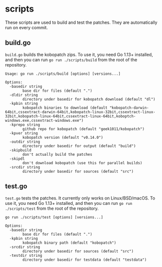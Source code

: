 # scripts
These scripts are used to build and test the patches. They are automatically run on every commit.

## build.go
`build.go` builds the kobopatch zips. To use it, you need Go 1.13+ installed, and then you can run `go run ./scripts/build` from the root of the repository.

```
Usage: go run ./scripts/build [options] [versions...]

Options:
  -basedir string
        base dir for files (default ".")
  -dldir string
        directory under basedir for kobopatch download (default "dl")
  -kpbin string
        kobopatch binaries to download (default "kobopatch-darwin-64bit,cssextract-darwin-64bit,kobopatch-linux-32bit,cssextract-linux-32bit,kobopatch-linux-64bit,cssextract-linux-64bit,koboptch-windows.exe,cssextract-windows.exe")
  -kprepo string
        github repo for kobopatch (default "geek1011/kobopatch")
  -kpver string
        kobopatch version (default "v0.14.0")
  -outdir string
        directory under basedir for output (default "build")
  -skipbuild
        don't actually build the patches
  -skipdl
        don't download kobopatch (use this for parallel builds)
  -srcdir string
        directory under basedir for sources (default "src")
```

## test.go
`test.go` tests the patches. It currently only works on Linux/BSD/macOS. To use it, you need Go 1.13+ installed, and then you can run `go run ./scripts/test` from the root of the repository.

```
go run ./scripts/test [options] [versions...]

Options:
  -basedir string
        base dir for files (default ".")
  -kpbin string
        kobopatch binary path (default "kobopatch")
  -srcdir string
        directory under basedir for sources (default "src")
  -testdir string
        directory under basedir for testdata (default "testdata")
```